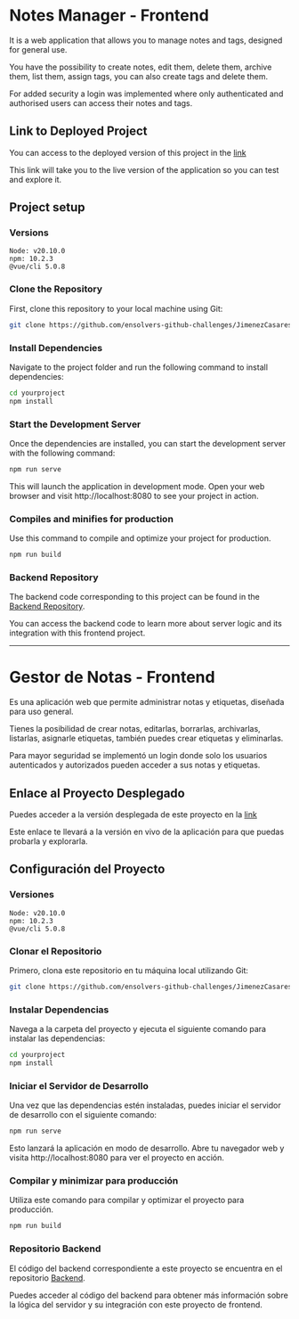 # Notes Manager - Frontend

It is a web application that allows you to manage notes and tags, designed for general use.

You have the possibility to create notes, edit them, delete them, archive them, list them, assign tags, you can also create tags and delete them.

For added security a login was implemented where only authenticated and authorised users can access their notes and tags.

## Link to Deployed Project

You can access to the deployed version of this project in the [link](https://notes-manager.up.railway.app)

This link will take you to the live version of the application so you can test and explore it.

## Project setup

### Versions

```
Node: v20.10.0
npm: 10.2.3
@vue/cli 5.0.8
```

### Clone the Repository

First, clone this repository to your local machine using Git:

```bash
git clone https://github.com/ensolvers-github-challenges/JimenezCasares-24baa6.git
```

### Install Dependencies

Navigate to the project folder and run the following command to install dependencies:

```bash
cd yourproject
npm install
```

### Start the Development Server

Once the dependencies are installed, you can start the development server with the following command:

```bash
npm run serve
```

This will launch the application in development mode. Open your web browser and visit http://localhost:8080 to see your project in action.

### Compiles and minifies for production

Use this command to compile and optimize your project for production.

```bash
npm run build
```

### Backend Repository

The backend code corresponding to this project can be found in the [Backend Repository](https://github.com/ensolvers-github-challenges/JimenezCasares-24baa6/tree/main/backend/notes-manager).

You can access the backend code to learn more about server logic and its integration with this frontend project.

---

# Gestor de Notas - Frontend

Es una aplicación web que permite administrar notas y etiquetas, diseñada para uso general.

Tienes la posibilidad de crear notas, editarlas, borrarlas, archivarlas, listarlas, asignarle etiquetas, también puedes crear etiquetas y eliminarlas.

Para mayor seguridad se implementó un login donde solo los usuarios autenticados y autorizados pueden acceder a sus notas y etiquetas.

## Enlace al Proyecto Desplegado

Puedes acceder a la versión desplegada de este proyecto en la [link](https://notes-manager.up.railway.app)

Este enlace te llevará a la versión en vivo de la aplicación para que puedas probarla y explorarla.

## Configuración del Proyecto

### Versiones

```
Node: v20.10.0
npm: 10.2.3
@vue/cli 5.0.8
```

### Clonar el Repositorio

Primero, clona este repositorio en tu máquina local utilizando Git:

```bash
git clone https://github.com/ensolvers-github-challenges/JimenezCasares-24baa6.git
```

### Instalar Dependencias

Navega a la carpeta del proyecto y ejecuta el siguiente comando para instalar las dependencias:

```bash
cd yourproject
npm install
```

### Iniciar el Servidor de Desarrollo

Una vez que las dependencias estén instaladas, puedes iniciar el servidor de desarrollo con el siguiente comando:

```bash
npm run serve
```

Esto lanzará la aplicación en modo de desarrollo. Abre tu navegador web y visita http://localhost:8080 para ver el proyecto en acción.

### Compilar y minimizar para producción

Utiliza este comando para compilar y optimizar el proyecto para producción.

```bash
npm run build
```

### Repositorio Backend

El código del backend correspondiente a este proyecto se encuentra en el repositorio [Backend](https://github.com/ensolvers-github-challenges/JimenezCasares-24baa6/tree/main/backend/notes-manager).

Puedes acceder al código del backend para obtener más información sobre la lógica del servidor y su integración con este proyecto de frontend.